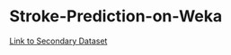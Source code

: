 # Stroke-Prediction-on-Weka
[Link to Secondary Dataset](https://www.kaggle.com/datasets/fedesoriano/stroke-prediction-dataset)
